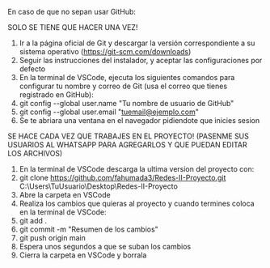 En caso de que no sepan usar GitHub:

SOLO SE TIENE QUE HACER UNA VEZ!
1. Ir a la página oficial de Git y descargar la versión correspondiente a su sistema operativo (https://git-scm.com/downloads)
2. Seguir las instrucciones del instalador, y aceptar las configuraciones por defecto
3. En la terminal de VSCode, ejecuta los siguientes comandos para configurar tu nombre y correo de Git (usa el correo que tienes registrado en GitHub):
4. git config --global user.name "Tu nombre de usuario de GitHub"
5. git config --global user.email "tuemail@ejemplo.com"
6. Se te abriara una ventana en el navegador pidiendote que inicies sesion

SE HACE CADA VEZ QUE TRABAJES EN EL PROYECTO! (PASENME SUS USUARIOS AL WHATSAPP PARA AGREGARLOS Y QUE PUEDAN EDITAR LOS ARCHIVOS)
1. En la terminal de VSCode descarga la ultima version del proyecto con:
2. git clone https://github.com/fahumada3/Redes-II-Proyecto.git C:\Users\TuUsuario\Desktop\Redes-II-Proyecto
3. Abre la carpeta en VSCode
3. Realiza los cambios que quieras al proyecto y cuando termines coloca en la terminal de VSCode:
4. git add .
5. git commit -m "Resumen de los cambios"
6. git push origin main 
7. Espera unos segundos a que se suban los cambios
8. Cierra la carpeta en VSCode y borrala

